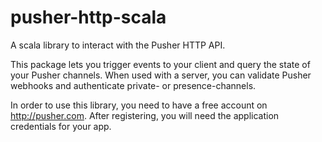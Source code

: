 # pusher-http-scala

A scala library to interact with the Pusher HTTP API.

This package lets you trigger events to your client and query the state of your Pusher channels.
When used with a server, you can validate Pusher webhooks and authenticate private- or presence-channels.

In order to use this library, you need to have a free account on http://pusher.com.
After registering, you will need the application credentials for your app.

